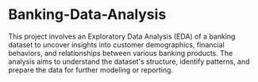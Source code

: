 # Banking-Data-Analysis
This project involves an Exploratory Data Analysis (EDA) of a banking dataset to uncover insights into customer demographics, financial behaviors, and relationships between various banking products. The analysis aims to understand the dataset's structure, identify patterns, and prepare the data for further modeling or reporting.

